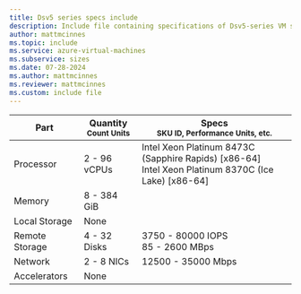 ```yaml
---
title: Dsv5 series specs include
description: Include file containing specifications of Dsv5-series VM sizes.
author: mattmcinnes
ms.topic: include
ms.service: azure-virtual-machines
ms.subservice: sizes
ms.date: 07-28-2024
ms.author: mattmcinnes
ms.reviewer: mattmcinnes
ms.custom: include file
---
```

| Part | Quantity <br><sup>Count Units | Specs <br><sup>SKU ID, Performance Units, etc.  |
|---|---|---|
| Processor      | 2 - 96 vCPUs       | Intel Xeon Platinum 8473C (Sapphire Rapids) [x86-64] <br>Intel Xeon Platinum 8370C (Ice Lake) [x86-64]                                                 |
| Memory         | 8 - 384 GiB          |                                                    |
| Local Storage  |  None     | |
| Remote Storage | 4 - 32 Disks    | 3750 - 80000 IOPS <br>85 - 2600 MBps                     |
| Network        | 2 - 8 NICs          | 12500 - 35000 Mbps                                            |
| Accelerators   | None              |                                                     |
